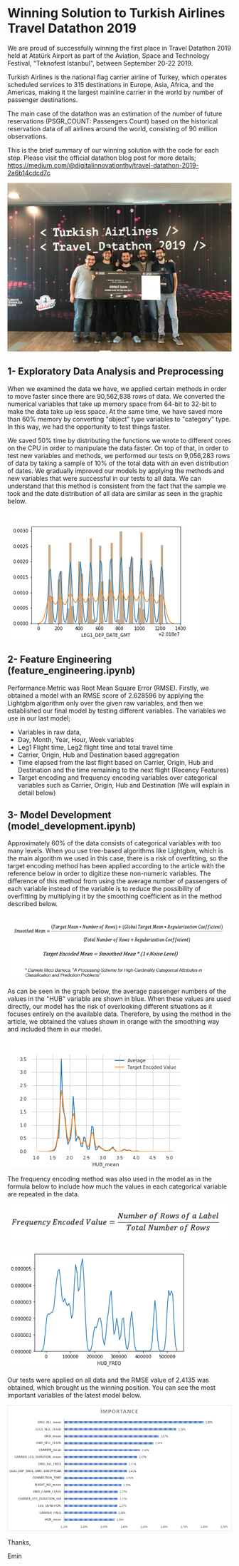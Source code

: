 # Winning Solution to Turkish Airlines Travel Datathon 2019

We are proud of successfully winning the first place in Travel Datathon 2019 held at Atatürk Airport as part of the Aviation, Space and Technology Festival, "Teknofest Istanbul", between September 20-22 2019.

Turkish Airlines is the national flag carrier airline of Turkey, which operates scheduled services to 315 destinations in Europe, Asia, Africa, and the Americas, making it the largest mainline carrier in the world by number of passenger destinations.

The main case of the datathon was an estimation of the number of future reservations (PSGR_COUNT: Passengers Count) based on the historical reservation data of all airlines around the world, consisting of 90 million observations.

This is the brief summary of our winning solution with the code for each step. Please visit the official datathon blog post for more details; 
https://medium.com/@digitalinnovationthy/travel-datathon-2019-2a6b14cdcd7c

![Winner Team!](winner_team.JPG)

## **1- Exploratory Data Analysis and Preprocessing**
When we examined the data we have, we applied certain methods in order to move faster since there are 90,562,838 rows of data. We converted the numerical variables that take up memory space from 64-bit to 32-bit to make the data take up less space. At the same time, we have saved more than 60% memory by converting "object" type variables to "category" type. In this way, we had the opportunity to test things faster.

We saved 50% time by distributing the functions we wrote to different cores on the CPU in order to manipulate the data faster. On top of that, in order to test new variables and methods, we performed our tests on 9,056,283 rows of data by taking a sample of 10% of the total data with an even distribution of dates. We gradually improved our models by applying the methods and new variables that were successful in our tests to all data. We can understand that this method is consistent from the fact that the sample we took and the date distribution of all data are similar as seen in the graphic below.

![Sample Data Distribution](sample_distribution.png)

## **2- Feature Engineering (feature_engineering.ipynb)**
Performance Metric was Root Mean Square Error (RMSE). Firstly, we obtained a model with an RMSE score of 2.628596 by applying the Lightgbm algorithm only over the given raw variables, and then we established our final model by testing different variables. The variables we use in our last model;

* Variables in raw data,
* Day, Month, Year, Hour, Week variables
* Leg1 Flight time, Leg2 flight time and total travel time
* Carrier, Origin, Hub and Destination based aggregation
* Time elapsed from the last flight based on Carrier, Origin, Hub and Destination and the time remaining to the next flight (Recency Features)
* Target encoding and frequency encoding variables over categorical variables such as Carrier, Origin, Hub and Destination (We will explain in detail below)

## **3- Model Development (model_development.ipynb)**
Approximately 60% of the data consists of categorical variables with too many levels. When you use tree-based algorithms like Lightgbm, which is the main algorithm we used in this case, there is a risk of overfitting, so the target encoding method has been applied according to the article with the reference below in order to digitize these non-numeric variables. The difference of this method from using the average number of passengers of each variable instead of the variable is to reduce the possibility of overfitting by multiplying it by the smoothing coefficient as in the method described below.

![Target Encoding Formula](target_encoding_formula.PNG)

As can be seen in the graph below, the average passenger numbers of the values in the "HUB" variable are shown in blue. When these values are used directly, our model has the risk of overlooking different situations as it focuses entirely on the available data. Therefore, by using the method in the article, we obtained the values shown in orange with the smoothing way and included them in our model.

![Target Encoding](target_encoding.png)

The frequency encoding method was also used in the model as in the formula below to include how much the values in each categorical variable are repeated in the data.

![Frequency Encoding Formula](frequency_encoding_formula.png)

![Frequency Encoding](frequency_encoding.png)

Our tests were applied on all data and the RMSE value of 2.4135 was obtained, which brought us the winning position. You can see the most important variables of the latest model below.

![Feature Importances](feature_importances.png)

Thanks,

Emin


